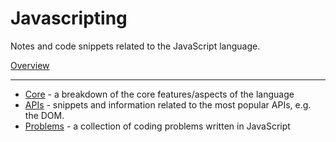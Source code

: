 # Javascripting

Notes and code snippets related to the JavaScript language.

[Overview](overview)

---

- [Core](core) - a breakdown of the core features/aspects of the language
- [APIs](APIs) - snippets and information related to the most popular APIs, e.g. the DOM.
- [Problems](problems) - a collection of coding problems written in JavaScript

